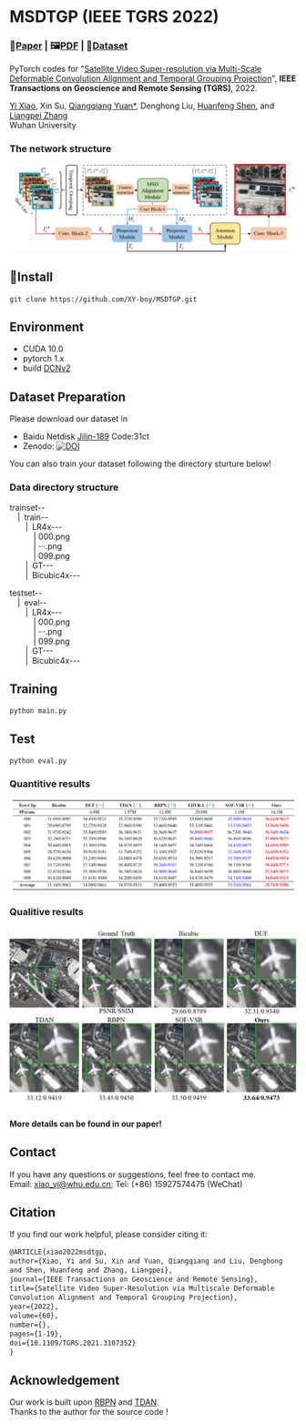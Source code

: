 # MSDTGP (IEEE TGRS 2022)
### 📖[**Paper**](https://ieeexplore.ieee.org/abstract/document/9530280) | 🖼️[**PDF**](/img/MSDTGP.pdf) | 🎁[**Dataset**](https://zenodo.org/record/6969604)

PyTorch codes for "[Satellite Video Super-resolution via Multi-Scale Deformable Convolution Alignment and Temporal Grouping Projection](https://ieeexplore.ieee.org/abstract/document/9530280)", **IEEE Transactions on Geoscience and Remote Sensing (TGRS)**, 2022.

[Yi Xiao](https://xy-boy.github.io/), Xin Su, [Qiangqiang Yuan*](http://qqyuan.users.sgg.whu.edu.cn/), Denghong Liu, [Huanfeng Shen](https://scholar.google.com.hk/citations?user=ore_9NIAAAAJ&hl), and [Liangpei Zhang](http://www.lmars.whu.edu.cn/prof_web/zhangliangpei/rs/index.html)<br>
Wuhan University

### The network structure  
 ![image](/img/network.png)
## 🧩Install
```
git clone https://github.com/XY-boy/MSDTGP.git
```
## Environment
 * CUDA 10.0
 * pytorch 1.x
 * build [DCNv2](https://github.com/CharlesShang/DCNv2)
 
 ## Dataset Preparation
 Please download our dataset in 
 * Baidu Netdisk [Jilin-189](https://pan.baidu.com/s/1Y1-mS5gf7m8xSTJQPn4WZw) Code:31ct
 * Zenodo: <a href="https://doi.org/10.5281/zenodo.6969604"><img src="https://zenodo.org/badge/DOI/10.5281/zenodo.6969604.svg" alt="DOI"></a>
 
You can also train your dataset following the directory sturture below!
 
### Data directory structure
trainset--  
&emsp;|&ensp;train--  
&emsp;&emsp;|&ensp;LR4x---  
&emsp;&emsp;&emsp;| 000.png  
&emsp;&emsp;&emsp;| ···.png  
&emsp;&emsp;&emsp;| 099.png  
&emsp;&emsp;|&ensp;GT---   
&emsp;&emsp;|&ensp;Bicubic4x--- 

testset--  
&emsp;|&ensp;eval--  
&emsp;&emsp;|&ensp;LR4x---  
&emsp;&emsp;&emsp;| 000.png  
&emsp;&emsp;&emsp;| ···.png  
&emsp;&emsp;&emsp;| 099.png  
&emsp;&emsp;|&ensp;GT---   
&emsp;&emsp;|&ensp;Bicubic4x--- 
 ## Training
```
python main.py
```

## Test
```
python eval.py
```
### Quantitive results
 ![image](/img/res1png.png)
 
 ### Qualitive results
 ![image](/img/res2.png)
 #### More details can be found in our paper!

## Contact
If you have any questions or suggestions, feel free to contact me.  
Email: xiao_yi@whu.edu.cn; Tel: (+86) 15927574475 (WeChat)

## Citation
If you find our work helpful, please consider citing it:  
```
@ARTICLE{xiao2022msdtgp,  
author={Xiao, Yi and Su, Xin and Yuan, Qiangqiang and Liu, Denghong and Shen, Huanfeng and Zhang, Liangpei},  
journal={IEEE Transactions on Geoscience and Remote Sensing},  
title={Satellite Video Super-Resolution via Multiscale Deformable Convolution Alignment and Temporal Grouping Projection},   
year={2022},  
volume={60},  
number={},  
pages={1-19},  
doi={10.1109/TGRS.2021.3107352}
}
```

## Acknowledgement
Our work is built upon [RBPN](https://github.com/alterzero/RBPN-PyTorch) and [TDAN](https://github.com/YapengTian/TDAN-VSR-CVPR-2020).  
Thanks to the author for the source code !
